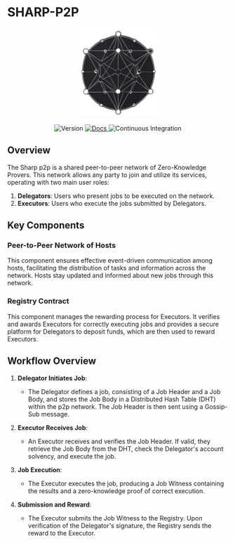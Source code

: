 # SHARP-P2P

<div align="center">
   <span style="pointer-events: none;">
      <img src=".github/sharp-p2p-logo.png" alt="SHARP-P2P Logo" width="200">
      <br><br>
      <img src="https://img.shields.io/badge/v0.1.3-green?style=flat-square&logo=git&logoColor=white&label=version" alt="Version">
   </span>
   <a href="https://docs.sharp-p2p.iosis.tech/introduction.html" target="_blank">
      <img src="https://img.shields.io/badge/v0.1.3-blue?style=flat-square&logo=mdbook&logoColor=white&label=docs" alt="Docs">
   </a>
   <span style="pointer-events: none;">
      <img src="https://img.shields.io/github/actions/workflow/status/iosis-tech/sharp-p2p/test.yaml?style=flat-square&logo=githubactions&logoColor=white&label=Continuous%20Integration" alt="Continuous Integration">
   </span>
</div>

## Overview

The Sharp p2p is a shared peer-to-peer network of Zero-Knowledge Provers. This network allows any party to join and utilize its services, operating with two main user roles:

1. **Delegators**: Users who present jobs to be executed on the network.
2. **Executors**: Users who execute the jobs submitted by Delegators.

## Key Components

### Peer-to-Peer Network of Hosts
This component ensures effective event-driven communication among hosts, facilitating the distribution of tasks and information across the network. Hosts stay updated and informed about new jobs through this network.

### Registry Contract
This component manages the rewarding process for Executors. It verifies and awards Executors for correctly executing jobs and provides a secure platform for Delegators to deposit funds, which are then used to reward Executors.

## Workflow Overview

1. **Delegator Initiates Job**: 
   - The Delegator defines a job, consisting of a Job Header and a Job Body, and stores the Job Body in a Distributed Hash Table (DHT) within the p2p network. The Job Header is then sent using a Gossip-Sub message.

2. **Executor Receives Job**: 
   - An Executor receives and verifies the Job Header. If valid, they retrieve the Job Body from the DHT, check the Delegator's account solvency, and execute the job.

3. **Job Execution**: 
   - The Executor executes the job, producing a Job Witness containing the results and a zero-knowledge proof of correct execution.

4. **Submission and Reward**: 
   - The Executor submits the Job Witness to the Registry. Upon verification of the Delegator's signature, the Registry sends the reward to the Executor.